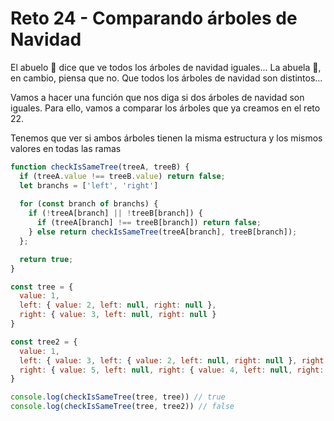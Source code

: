 # Reto 24 - Comparando árboles de Navidad

El abuelo 👴 dice que ve todos los árboles de navidad iguales... La abuela 👵, en cambio, piensa que no. Que todos los árboles de navidad son distintos...

Vamos a hacer una función que nos diga si dos árboles de navidad son iguales. Para ello, vamos a comparar los árboles que ya creamos en el reto 22.

Tenemos que ver si ambos árboles tienen la misma estructura y los mismos valores en todas las ramas

```jsx harmony
function checkIsSameTree(treeA, treeB) {
  if (treeA.value !== treeB.value) return false;
  let branchs = ['left', 'right']
 
  for (const branch of branchs) {
    if (!treeA[branch] || !treeB[branch]) {
      if (treeA[branch] !== treeB[branch]) return false;
    } else return checkIsSameTree(treeA[branch], treeB[branch]);
  };

  return true;
}

const tree = {
  value: 1,
  left: { value: 2, left: null, right: null },
  right: { value: 3, left: null, right: null }
}

const tree2 = {
  value: 1,
  left: { value: 3, left: { value: 2, left: null, right: null }, right: null },
  right: { value: 5, left: null, right: { value: 4, left: null, right: null } }
}

console.log(checkIsSameTree(tree, tree)) // true
console.log(checkIsSameTree(tree, tree2)) // false
```